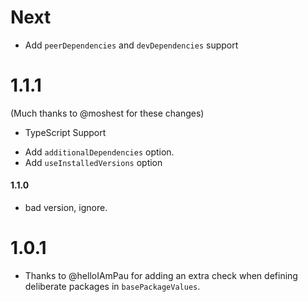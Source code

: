 # Next

* Add `peerDependencies` and `devDependencies` support

# 1.1.1

(Much thanks to @moshest for these changes)

- TypeScript Support
* Add `additionalDependencies` option.
* Add `useInstalledVersions` option

#### 1.1.0
- bad version, ignore.

# 1.0.1

* Thanks to @helloIAmPau for adding an extra check when defining deliberate packages in `basePackageValues`.
